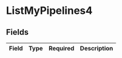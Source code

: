 # ListMyPipelines4


## Fields

| Field       | Type        | Required    | Description |
| ----------- | ----------- | ----------- | ----------- |